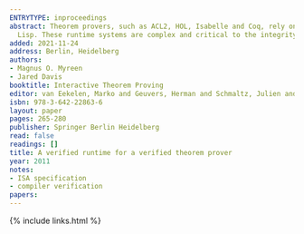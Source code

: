 ```yaml
---
ENTRYTYPE: inproceedings
abstract: Theorem provers, such as ACL2, HOL, Isabelle and Coq, rely on the correctness of runtime systems for programming languages like ML, OCaml or Common
  Lisp. These runtime systems are complex and critical to the integrity of the theorem provers.
added: 2021-11-24
address: Berlin, Heidelberg
authors:
- Magnus O. Myreen
- Jared Davis
booktitle: Interactive Theorem Proving
editor: van Eekelen, Marko and Geuvers, Herman and Schmaltz, Julien and Wiedijk, Freek
isbn: 978-3-642-22863-6
layout: paper
pages: 265-280
publisher: Springer Berlin Heidelberg
read: false
readings: []
title: A verified runtime for a verified theorem prover
year: 2011
notes:
- ISA specification
- compiler verification
papers:
---
```

{% include links.html %}
